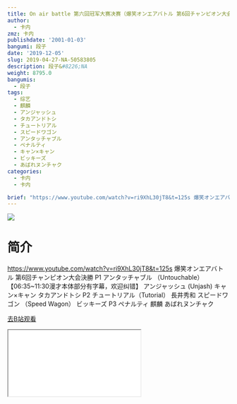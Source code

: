 ```yaml
---
title: On air battle 第六回冠军大赛决赛（爆笑オンエアバトル 第6回チャンピオン大会決勝 ）
author:
  - 卡内
zmz: 卡内
publishdate: '2001-01-03'
bangumi: 段子
date: '2019-12-05'
slug: 2019-04-27-NA-50583805
description: 段子&#8226;NA
weight: 8795.0
bangumis:
  - 段子
tags:
  - 综艺
  - 麒麟
  - アンジャッシュ
  - タカアンドトシ
  - チュートリアル
  - スピードワゴン
  - アンタッチャブル
  - ペナルティ
  - キャン×キャン
  - ビッキーズ
  - あばれヌンチャク
categories:
  - 卡内
  - 卡内

brief: "https://www.youtube.com/watch?v=ri9XhL30jT8&t=125s 爆笑オンエアバトル 第6回チャンピオン大会決勝 P1 アンタッチャブル （Untouchable）【06:35~11:30漫才本体部分有字幕，欢迎纠错】 アンジャッシュ (Unjash) キャン×キャン タカアンドトシ P2 チュートリアル（Tutorial） 長井秀和 スピードワゴン （Speed Wagon） ビッキーズ P3 ペナルティ 麒麟 あばれヌンチャク"
---
```

![](https://raw.githubusercontent.com/tcgriffith/owaraisite/master/static/tmpimg/e855dcb7916d2297cdd2fc5ed29eeba38b8c6d46.jpg.480.jpg)
# 简介  
https://www.youtube.com/watch?v=ri9XhL30jT8&t=125s
爆笑オンエアバトル 第6回チャンピオン大会決勝 
P1
アンタッチャブル （Untouchable）【06:35~11:30漫才本体部分有字幕，欢迎纠错】
アンジャッシュ (Unjash)
キャン×キャン
タカアンドトシ
P2
チュートリアル（Tutorial） 
長井秀和 
スピードワゴン （Speed Wagon）
ビッキーズ
P3
ペナルティ 
麒麟 
あばれヌンチャク  

[去B站观看](https://www.bilibili.com/video/av50583805/)
<div class ="resp-container"><iframe class="testiframe" src="//player.bilibili.com/player.html?aid=50583805"", scrolling="no", allowfullscreen="true" > </iframe></div> 
